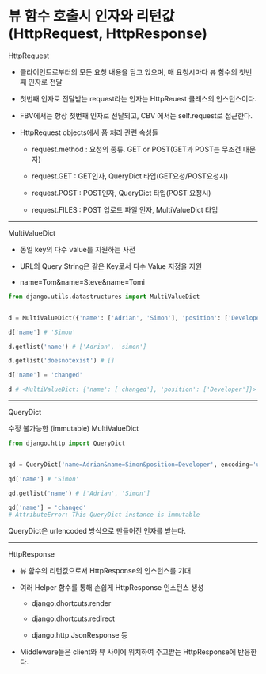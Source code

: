 # 뷰 함수 호출시 인자와 리턴값(HttpRequest, HttpResponse)

HttpRequest

* 클라이언트로부터의 모든 요청 내용을 담고 있으며, 매 요청시마다 뷰 함수의 첫번째 인자로 전달

* 첫번째 인자로 전달받는 request라는 인자는 HttpReuest 클래스의 인스턴스이다.

* FBV에서는 항상 첫번째 인자로 전달되고, CBV 에서는 self.request로 접근한다.

* HttpRequest objects에서 폼 처리 관련 속성들

    * request.method : 요청의 종류. GET or POST(GET과 POST는 무조건 대문자)

    * request.GET : GET인자, QueryDict 타입(GET요청/POST요청시)

    * request.POST : POST인자, QueryDict 타입(POST 요청시)

    * request.FILES : POST 업로드 파일 인자, MultiValueDict 타입

----

MultiValueDict

* 동일 key의 다수 value를 지원하는 사전

* URL의 Query String은 같은 Key로서 다수 Value 지정을 지원

- name=Tom&name=Steve&name=Tomi

```py
from django.utils.datastructures import MultiValueDict 


d = MultiValueDict({'name': ['Adrian', 'Simon'], 'position': ['Developer']})

d['name'] # 'Simon'

d.getlist('name') # ['Adrian', 'simon']

d.getlist('doesnotexist') # []

d['name'] = 'changed'

d # <MultiValueDict: {'name': ['changed'], 'position': ['Developer']}>
```

----

QueryDict

수정 불가능한 (immutable) MultiValueDict

```py
from django.http import QueryDict


qd = QueryDict('name=Adrian&name=Simon&position=Developer', encoding='utf8')

qd['name'] # 'Simon'

qd.getlist('name') # ['Adrian', 'Simon']

qd['name'] = 'changed'
# AttributeError: This QueryDict instance is immutable
```

QueryDict은 urlencoded 방식으로 만들어진 인자를 받는다.

----

HttpResponse

* 뷰 함수의 리턴값으로서 HttpResponse의 인스턴스를 기대

* 여러 Helper 함수를 통해 손쉽게 HttpResponse 인스턴스 생성

    * django.dhortcuts.render

    * django.dhortcuts.redirect

    * django.http.JsonResponse 등

* Middleware들은 client와 뷰 사이에 위치하여 주고받는 HttpResponse에 반응한다.

